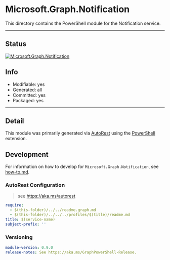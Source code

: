 <!-- region Generated -->
# Microsoft.Graph.Notification
This directory contains the PowerShell module for the Notification service.

---
## Status
[![Microsoft.Graph.Notification](https://img.shields.io/powershellgallery/v/Microsoft.Graph.Notification.svg?style=flat-square&label=Microsoft.Graph.Notification "Microsoft.Graph.Notification")](https://www.powershellgallery.com/packages/Microsoft.Graph.Notification/)

## Info
- Modifiable: yes
- Generated: all
- Committed: yes
- Packaged: yes

---
## Detail
This module was primarily generated via [AutoRest](https://github.com/Azure/autorest) using the [PowerShell](https://github.com/Azure/autorest.powershell) extension.

## Development
For information on how to develop for `Microsoft.Graph.Notification`, see [how-to.md](how-to.md).
<!-- endregion -->

### AutoRest Configuration

> see https://aka.ms/autorest

``` yaml
require:
  - $(this-folder)/../../readme.graph.md
  - $(this-folder)/../../../profiles/$(title)/readme.md
title: $(service-name)
subject-prefix: ''

```
### Versioning

``` yaml
module-version: 0.9.0
release-notes: See https://aka.ms/GraphPowerShell-Release.
```
